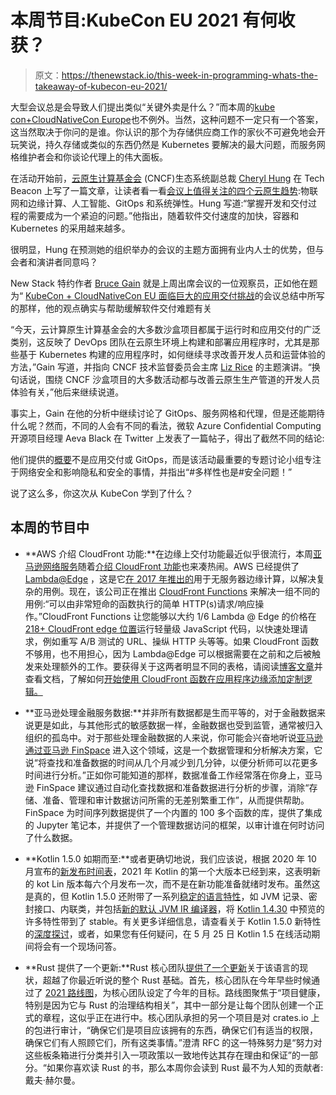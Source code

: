 # 本周节目:KubeCon EU 2021 有何收获？

> 原文：<https://thenewstack.io/this-week-in-programming-whats-the-takeaway-of-kubecon-eu-2021/>

大型会议总是会导致人们提出类似“关键外卖是什么？”而本周的[kube con+CloudNativeCon Europe](https://www.cncf.io/kubecon-cloudnativecon-events/?utm_content=inline-mention)也不例外。当然，这种问题不一定只有一个答案，这当然取决于你问的是谁。你认识的那个为存储供应商工作的家伙不可避免地会开玩笑说，持久存储或类似的东西仍然是 Kubernetes 要解决的最大问题，而服务网格维护者会和你谈论代理上的伟大面板。

在活动开始前，[云原生计算基金会](https://cncf.io/?utm_content=inline-mention) (CNCF)生态系统副总裁 [Cheryl Hung](https://uk.linkedin.com/in/cheryljhung) 在 Tech Beacon 上写了一篇文章，让读者看一看[会议上值得关注的四个云原生趋势](https://techbeacon.com/enterprise-it/4-cloud-native-trends-watch-kubecon-cloudnativecon-europe):物联网和边缘计算、人工智能、GitOps 和系统弹性。Hung 写道:“掌握开发和交付过程的需要成为一个紧迫的问题。”他指出，随着软件交付速度的加快，容器和 Kubernetes 的采用越来越多。

很明显，Hung 在预测她的组织举办的会议的主题方面拥有业内人士的优势，但与会者和演讲者同意吗？

New Stack 特约作者 [Bruce Gain](https://thenewstack.io/author/bruce-gain/) 就是上周出席会议的一位观察员，正如他在题为“ [KubeCon + CloudNativeCon EU 面临巨大的应用交付挑战](https://thenewstack.io/kubecon-cloudnativecon-eu-confronts-the-great-app-delivery-challenge/)的会议总结中所写的那样，他的观点确实与帮助缓解软件交付难题有关

“今天，云计算原生计算基金会的大多数沙盒项目都属于运行时和应用交付的广泛类别，这反映了 DevOps 团队在云原生环境上构建和部署应用程序时，尤其是那些基于 Kubernetes 构建的应用程序时，如何继续寻求改善开发人员和运营体验的方法，”Gain 写道，并指向 CNCF 技术监督委员会主席 [Liz Rice](https://www.cncf.io/spotlights/cncf-community-leader-spotlight-liz-rice/) 的主题演讲。“换句话说，围绕 CNCF 沙盒项目的大多数活动都与改善云原生生产管道的开发人员体验有关，”他后来继续说道。

事实上，Gain 在他的分析中继续讨论了 GitOps、服务网格和代理，但是还能期待什么呢？然而，不同的人会有不同的看法，微软 Azure Confidential Computing 开源项目经理 Aeva Black 在 Twitter 上发表了一篇帖子，得出了截然不同的结论:

他们提供的[概要](https://twitter.com/aevavoom/status/1389894868546166784)不是应用交付或 GitOps，而是该活动最重要的专题讨论小组专注于网络安全和影响隐私和安全的事情，并指出“#多样性也是#安全问题！”

说了这么多，你这次从 KubeCon 学到了什么？

## 本周的节目中

*   **AWS 介绍 CloudFront 功能:**在边缘上交付功能最近似乎很流行，本周[亚马逊网络服务](https://aws.amazon.com/?utm_content=inline-mention)随着[介绍 CloudFront 功能](https://aws.amazon.com/blogs/aws/introducing-cloudfront-functions-run-your-code-at-the-edge-with-low-latency-at-any-scale)也来凑热闹。AWS 已经提供了 [Lambda@Edge](https://aws.amazon.com/lambda/edge/) ，这是它[在 2017 年推出的](https://aws.amazon.com/blogs/aws/coming-soon-lambda-at-the-edge/)用于无服务器边缘计算，以解决复杂的用例。现在，该公司正在推出 [CloudFront Functions](https://docs.aws.amazon.com/AmazonCloudFront/latest/DeveloperGuide/cloudfront-functions.html) 来解决一组不同的用例:“可以由非常短命的函数执行的简单 HTTP(s)请求/响应操作。”CloudFront Functions 让您能够以大约 1/6 Lambda @ Edge 的价格在 [218+ CloudFront edge 位置](https://aws.amazon.com/cloudfront/features/#Global_Edge_Network)运行轻量级 JavaScript 代码，以快速处理请求，例如重写 A/B 测试的 URL、操纵 HTTP 头等等。如果 CloudFront 函数不够用，也不用担心，因为 Lambda@Edge 可以根据需要在之前和之后被触发来处理额外的工作。要获得关于这两者明显不同的表格，请阅读[博客文章](https://aws.amazon.com/blogs/aws/introducing-cloudfront-functions-run-your-code-at-the-edge-with-low-latency-at-any-scale)并查看文档，了解如何[开始使用 CloudFront 函数在应用程序边缘添加定制逻辑。](https://docs.aws.amazon.com/AmazonCloudFront/latest/DeveloperGuide/cloudfront-functions.html)

*   **亚马逊处理金融服务数据:**并非所有数据都是生而平等的，对于金融数据来说更是如此，与其他形式的敏感数据一样，金融数据也受到监管，通常被归入组织的孤岛中。对于那些处理金融数据的人来说，你可能会兴奋地听说[亚马逊通过](https://aws.amazon.com/blogs/aws/amazon-finspace-simplifies-data-management-and-analytics-for-financial-services/)[亚马逊 FinSpace](https://aws.amazon.com/finspace) 进入这个领域，这是一个数据管理和分析解决方案，它说“将查找和准备数据的时间从几个月减少到几分钟，以便分析师可以花更多时间进行分析。”正如你可能知道的那样，数据准备工作经常落在你身上，亚马逊 FinSpace 建议通过自动化查找数据和准备数据进行分析的步骤，消除“存储、准备、管理和审计数据访问所需的无差别繁重工作”，从而提供帮助。FinSpace 为时间序列数据提供了一个内置的 100 多个函数的库，提供了集成的 Jupyter 笔记本，并提供了一个管理数据访问的框架，以审计谁在何时访问了什么数据。

*   **Kotlin 1.5.0 如期而至:**或者更确切地说，我们应该说，根据 2020 年 10 月宣布的[新发布时间表](https://blog.jetbrains.com/kotlin/2020/10/new-release-cadence-for-kotlin-and-the-intellij-kotlin-plugin/)，2021 年 Kotlin 的第一个大版本已经到来，这表明新的 kot Lin 版本每六个月发布一次，而不是在新功能准备就绪时发布。虽然这是真的，但 Kotlin 1.5.0 还附带了一系列[稳定的语言特性](https://blog.jetbrains.com/kotlin/2021/05/kotlin-1-5-0-released/#stable-language-features)，如 JVM 记录、密封接口、内联类，并包括[新的默认 JVM IR 编译器](https://blog.jetbrains.com/kotlin/2021/05/kotlin-1-5-0-released/#kotlin-jvm)，将 [Kotlin 1.4.30](https://blog.jetbrains.com/kotlin/2021/02/new-language-features-preview-in-kotlin-1-4-30/) 中预览的许多特性带到了 stable。有关更多详细信息，请查看关于 Kotlin 1.5.0 新特性的[深度探讨](https://kotlinlang.org/docs/whatsnew15.html)，或者，如果您有任何疑问，在 5 月 25 日 Kotlin 1.5 在线活动期间将会有一个现场问答。
*   **Rust 提供了一个更新:**Rust 核心团队[提供了一个更新](https://blog.rust-lang.org/inside-rust/2021/05/04/core-team-update.html)关于该语言的现状，超越了你最近听说的整个 Rust 基础。首先，核心团队在今年早些时候通过了 [2021 路线图](https://github.com/rust-lang/rfcs/pull/3037)，为核心团队设定了今年的目标。路线图聚焦于“项目健康，特别是因为它与 Rust 的治理结构相关”，其中一部分是让每个团队创建一个正式的章程，这似乎正在进行中。核心团队承担的另一个项目是对 crates.io 上的包进行审计，“确保它们是项目应该拥有的东西，确保它们有适当的权限，确保它们有人照顾它们，所有这类事情。”澄清 RFC 的这一特殊努力是“努力对这些板条箱进行分类并引入一项政策以一致地传达其存在理由和保证”的一部分。“如果你喜欢读 Rust 的书，那么本周你会读到 Rust 最不为人知的贡献者:戴夫·赫尔曼。

<svg xmlns:xlink="http://www.w3.org/1999/xlink" viewBox="0 0 68 31" version="1.1"><title>Group</title> <desc>Created with Sketch.</desc></svg>